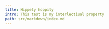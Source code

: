```yaml
---
title: Hippety hoppity
intro: This test is my interlectiual property
path: src/markdown/index.md
---
```

